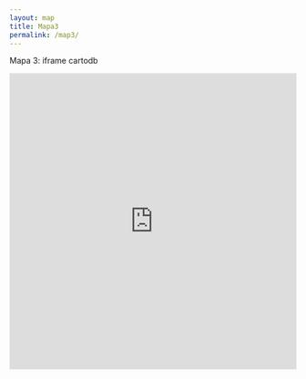```yaml
---
layout: map
title: Mapa3
permalink: /map3/
---
```


Mapa 3: iframe cartodb
<iframe width="100%" height="520" frameborder="0" 
src="https://ccamara.cartodb.com/viz/7f1989ba-52ee-11e5-b5aa-0e9d821ea90d/
embed_map" allowfullscreen webkitallowfullscreen mozallowfullscreen 
oallowfullscreen msallowfullscreen></iframe>